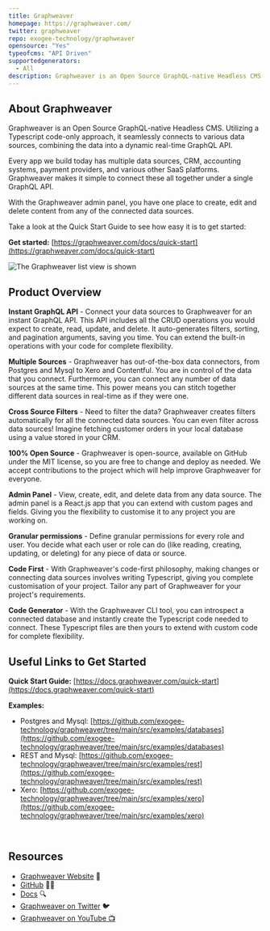 ```yaml
---
title: Graphweaver
homepage: https://graphweaver.com/
twitter: graphweaver
repo: exogee-technology/graphweaver
opensource: "Yes"
typeofcms: "API Driven"
supportedgenerators:
  - All
description: Graphweaver is an Open Source GraphQL-native Headless CMS. Utilizing a Typescript code-only approach, it seamlessly connects to various data sources, combining the data into a dynamic real-time GraphQL API.
---
```


## About Graphweaver

Graphweaver is an Open Source GraphQL-native Headless CMS. Utilizing a Typescript code-only approach, it seamlessly connects to various data sources, combining the data into a dynamic real-time GraphQL API.

Every app we build today has multiple data sources, CRM, accounting systems, payment providers, and various other SaaS platforms. Graphweaver makes it simple to connect these all together under a single GraphQL API.

With the Graphweaver admin panel, you have one place to create, edit and delete content from any of the connected data sources.

Take a look at the Quick Start Guide to see how easy it is to get started:

**Get started:** [https://graphweaver.com/docs/quick-start](https://graphweaver.com/docs/quick-start)

![The Graphweaver list view is shown](https://d33wubrfki0l68.cloudfront.net/a8f821f84108a80b70bba284af04d68b6f6dedf4/28b3c/assets/img/hero-image-placeholder.png)

## Product Overview

**Instant GraphQL API** - Connect your data sources to Graphweaver for an instant GraphQL API. This API includes all the CRUD operations you would expect to create, read, update, and delete. It auto-generates filters, sorting, and pagination arguments, saving you time. You can extend the built-in operations with your code for complete flexibility.

**Multiple Sources** - Graphweaver has out-of-the-box data connectors, from Postgres and Mysql to Xero and Contentful. You are in control of the data that you connect. Furthermore, you can connect any number of data sources at the same time. This power means you can stitch together different data sources in real-time as if they were one.

**Cross Source Filters** - Need to filter the data? Graphweaver creates filters automatically for all the connected data sources. You can even filter across data sources! Imagine fetching customer orders in your local database using a value stored in your CRM.

**100% Open Source** - Graphweaver is open-source, available on GitHub under the MIT license, so you are free to change and deploy as needed. We accept contributions to the project which will help improve Graphweaver for everyone.

**Admin Panel** - View, create, edit, and delete data from any data source. The admin panel is a React.js app that you can extend with custom pages and fields. Giving you the flexibility to customise it to any project you are working on.

**Granular permissions** - Define granular permissions for every role and user. You decide what each user or role can do (like reading, creating, updating, or deleting) for any piece of data or source.

**Code First** - With Graphweaver's code-first philosophy, making changes or connecting data sources involves writing Typescript, giving you complete customisation of your project. Tailor any part of Graphweaver for your project's requirements.

**Code Generator** - With the Graphweaver CLI tool, you can introspect a connected database and instantly create the Typescript code needed to connect. These Typescript files are then yours to extend with custom code for complete flexibility.

## Useful Links to Get Started

**Quick Start Guide:** [https://docs.graphweaver.com/quick-start](https://docs.graphweaver.com/quick-start)

**Examples:**

- Postgres and Mysql: [https://github.com/exogee-technology/graphweaver/tree/main/src/examples/databases](https://github.com/exogee-technology/graphweaver/tree/main/src/examples/databases)
- REST and Mysql: [https://github.com/exogee-technology/graphweaver/tree/main/src/examples/rest](https://github.com/exogee-technology/graphweaver/tree/main/src/examples/rest)
- Xero: [https://github.com/exogee-technology/graphweaver/tree/main/src/examples/xero](https://github.com/exogee-technology/graphweaver/tree/main/src/examples/xero)

<br />

## Resources

- [Graphweaver Website](https://graphweaver.com/) 🔗
- [GitHub](https://github.com/exogee-technology/graphweaver) 🧑‍💻
- [Docs](https://graphweaver.com/docs) 🔍
- [Graphweaver on Twitter](https://twitter.com/directus) 🐦
- [Graphweaver on YouTube 📺](https://www.youtube.com/@graphweaver)
